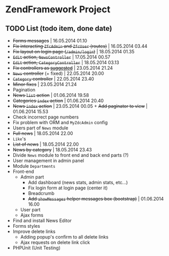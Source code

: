 ZendFramework Project
=======================

TODO List (todo item, done date)
------------

+ ~~Forms messages~~ | 16.05.2014 01.10
+ ~~Fix interacting `ZfcAdmin` and `ZfcUser` (routes)~~ | 16.05.2014 03.44
+ ~~Fix layout on login page (`/admin/login`)~~ | 18.05.2014 01.35
+ ~~`Edit` action, `NewsController`~~ | 17.05.2014 00.57
+ ~~`Edit` action, `CategoryController`~~ | 18.05.2014 03.13
+ ~~Fix controllers as [suggested](http://codereview.stackexchange.com/a/51089/42210)~~ | 23.05.2014 21.24
 + ~~`News` controller~~ (+ fixed) | 22.05.2014 20.00
 + ~~`Category` controller~~ | 22.05.2014 23.40
 + ~~Minor fixes~~ | 23.05.2014 21.24
+ Pagination
 + ~~News `list` action~~ | 01.06.2014 19.58
 + ~~Categories `index` action~~ | 01.06.2014 20.40
 + ~~News `index` action~~ | 23.05.2014 00.05 + ~~Add paginator to view~~ | 01.06.2014 15.53
 + Check incorrect page numbers
+ Fix problem with ORM and `MyZdcAdmin` config
+ Users part of `News` module
 + ~~Full news~~  | 18.05.2014 22.00
 + `Like`'s 
 + ~~List of news~~ | 18.05.2014 22.00
 + ~~News by category~~ | 18.05.2014 23.43
+ Divide `News` module to front end and back end parts (?)
+ User management in admin panel
+ Module `Departments`
+ Front-end
  + Admin part
    + Add dashboard (news stats, admin stats, etc...)
    + Fix login form at login page (center it)
    + Breadcrumb
    + ~~Add `showMessages` helper messages box (bootstrap)~~ | 01.06.2014 16.00
  + User part
  + Ajax forms
+ Find and install News Editor
+ Forms styles
+ Improve delete links
  + Adding popup's confirm to all delete links
  + Ajax requests on delete link click
+ PHPUnit (Unit Testing)